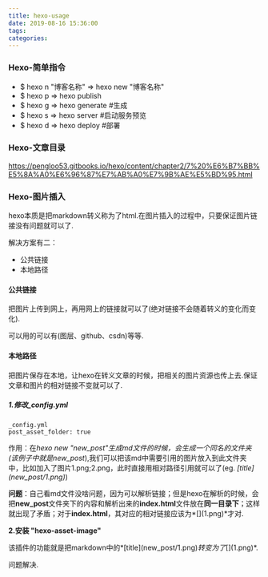 ```yaml
---
title: hexo-usage
date: 2019-08-16 15:36:00
tags:
categories:
---
```


### Hexo-简单指令

- $ hexo n "博客名称"  => hexo new "博客名称" 
- $ hexo p  => hexo publish
- $ hexo g  => hexo generate  #生成
- $ hexo s  => hexo server  #启动服务预览
- $ hexo d  => hexo deploy  #部署

### Hexo-文章目录

<https://pengloo53.gitbooks.io/hexo/content/chapter2/7%20%E6%B7%BB%E5%8A%A0%E6%96%87%E7%AB%A0%E7%9B%AE%E5%BD%95.html>

### Hexo-图片插入

hexo本质是把markdown转义称为了html.在图片插入的过程中，只要保证图片链接没有问题就可以了.

解决方案有二：

- 公共链接
- 本地路径

#### 公共链接

把图片上传到网上，再用网上的链接就可以了(绝对链接不会随着转义的变化而变化).  

可以用的可以有(图层、github、csdn)等等.

#### 本地路径

把图片保存在本地，让hexo在转义文章的时候，把相关的图片资源也传上去.保证文章和图片的相对链接不变就可以了.  

##### 1.修改_config.yml

```
_config.yml
post_asset_folder: true
```

作用：在*hexo new "new_post"*生成md文件的时候，会生成一个同名的文件夹(该例子中就是*new_post*),我们可以把该md中需要引用的图片放入到此文件夹中，比如加入了图片1.png;2.png，此时直接用相对路径引用就可以了(eg. *\[title](new_post/1.png)*)  

**问题**：自己看md文件没啥问题，因为可以解析链接；但是hexo在解析的时候，会把**new_post**文件夹下的内容和解析出来的**index.html**文件放在**同一目录下**；这样就出现了矛盾；对于**index.html**，其对应的相对链接应该为*\[](1.png)*才对.

**2.安装 "hexo-asset-image"**

该插件的功能就是把markdown中的*\[title](new_post/1.png)*转变为了*\[](1.png)*.  

问题解决.



